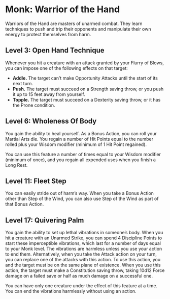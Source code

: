 # Monk: Warrior of the Hand

Warriors of the Hand are masters of unarmed combat. They learn techniques to push and trip their opponents and manipulate their own energy to protect themselves from harm.

## Level 3: Open Hand Technique

Whenever you hit a creature with an attack granted by your Flurry of Blows, you can impose one of the following effects on that target:

- **Addle.** The target can’t make Opportunity Attacks until the start of its next turn.
- **Push.** The target must succeed on a Strength saving throw, or you push it up to 15 feet away from yourself.
- **Topple.** The target must succeed on a Dexterity saving throw, or it has the Prone condition.

## Level 6: Wholeness Of Body

You gain the ability to heal yourself. As a Bonus Action, you can roll your Martial Arts die. You regain a number of Hit Points equal to the number rolled plus your Wisdom modifier (minimum of 1 Hit Point regained).

You can use this feature a number of times equal to your Wisdom modifier (minimum of once), and you regain all expended uses when you finish a Long Rest.

## Level 11: Fleet Step

You can easily stride out of harm’s way. When you take a Bonus Action other than Step of the Wind, you can also use Step of the Wind as part of that Bonus Action.
 
## Level 17: Quivering Palm

You gain the ability to set up lethal vibrations in someone’s body. When you hit a creature with an Unarmed Strike, you can spend 4 Discipline Points to start these imperceptible vibrations, which last for a number of days equal to your Monk level. The vibrations are harmless unless you use your action to end them. Alternatively, when you take the Attack action on your turn, you can replace one of the attacks with this action. To use this action, you and the target must be on the same plane of existence. When you use this action, the target must make a Constitution saving throw, taking 10d12 Force damage on a failed save or half as much damage on a successful one.

You can have only one creature under the effect of this feature at a time. You can end the vibrations harmlessly without using an action.

